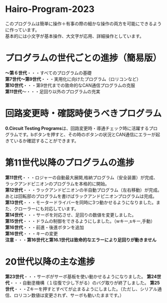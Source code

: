 # Hairo-Program-2023

このプログラムは簡単に操作＋有事の際の細かな操作の両方を可能にできるように作っています。<br>
基本的には小文字が基本操作、大文字が応用、詳細操作としています。<br>

# プログラムの世代ごとの進捗（簡易版）
**～第６世代**・・・すべてのプログラムの基礎<br>
**第7世代～第9世代**・・・実用化に向けたプログラム（ロリコンなど）<br>
**第10世代**・・・第9世代までの致命的なCAN通信プログラムの克服<br>
**第11世代**～・・・足回り以外のプログラムの充実<br>

# 回路変更時・確認時使うべきプログラム
**0.Circuit Testing Programs**は、回路変更時・導通チェック時に活躍するプログラムです。bボタンを押すと、その時のボタンの状況とCAN通信にエラーが起きているか確認することができます。

# 第11世代以降のプログラムの進捗
**第11世代**・・・ロジャーの自動最大展開,格納プログラム（安全装置）が完成、ラックアンドピニオンのプログラムを本格的に開始。<br>
**第12世代**・・・ラックアンドピニオンの半自動プログラム（左右移動）が完成。あとは回転部のプログラムを書けばラックアンドピニオンプログラムは完成。<br>
**第13世代**・・・モータードライバーを同時に3つ動かせるようになりました。また、クローラーにも対応しています。<br>
**第14世代**・・・サーボを対応させ、足回りの数値を変更しました。<br>
**第15世代**・・・ドラムの制御をできるようにしました。（wキー,sキー,手動）<br>
**第16世代**・・・前進・後進ボタンを追加<br>
**第16世代**・・・キーの変更<br>
**注意**・・・**第16世代と第16.1世代は致命的なエラーにより足回りが動きません**

# 20世代以降の主な進捗
**第23世代**・・・サーボがサーボ基板を使い動かせるようになりました。
**第24世代**・・・自動塗機構（１往復で少し下がる）のバグ取りが終了しました。
**第25世代**・・・Zキーを押すとすべてが止まるようにしました。（ただし、シリアル通信、ロリコン数値は変更されず、サーボも動いたままです。）
